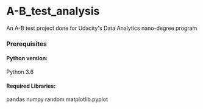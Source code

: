 # A-B_test_analysis

An A-B test project done for Udacity's Data Analytics nano-degree program

### Prerequisites

#### Python version:

Python 3.6

#### Required Libraries:

pandas
numpy
random
matplotlib.pyplot
